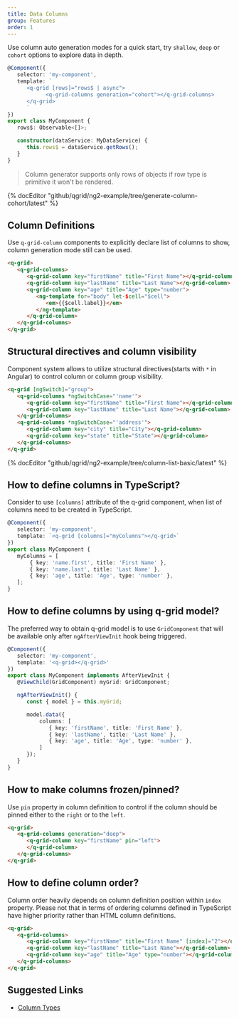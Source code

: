 ```yaml
---
title: Data Columns
group: Features
order: 1
---
```


Use column auto generation modes for a quick start, try `shallow`, `deep` or `cohort` options to explore data in depth.
    
```typescript
@Component({
   selector: 'my-component',
   template: `
      <q-grid [rows]="rows$ | async">
            <q-grid-columns generation="cohort"></q-grid-columns>
      </q-grid>
      `
})
export class MyComponent {
   rows$: Observable<[]>;

   constructor(dataService: MyDataService) {
      this.rows$ = dataService.getRows();
   }
}
```

> Column generator supports only rows of objects if row type is primitive it won't be rendered.

{% docEditor "github/qgrid/ng2-example/tree/generate-column-cohort/latest" %}

## Column Definitions

Use `q-grid-column` components to explicitly declare list of columns to show, column generation mode still can be used.
    
```html
<q-grid>
   <q-grid-columns>
      <q-grid-column key="firstName" title="First Name"></q-grid-column>
      <q-grid-column key="lastName" title="Last Name"></q-grid-column>
      <q-grid-column key="age" title="Age" type="number">
         <ng-template for="body" let-$cell="$cell">
            <em>{{$cell.label}}</em>
         </ng-template>
      </q-grid-column>
   </q-grid-columns>
</q-grid>
```

## Structural directives and column visibility

Component system allows to utilize structural directives(starts with `*` in Angular) to control column or column group visibility.

```html
<q-grid [ngSwitch]="group">
   <q-grid-columns *ngSwitchCase="'name'">
      <q-grid-column key="firstName" title="First Name"></q-grid-column>
      <q-grid-column key="lastName" title="Last Name"></q-grid-column>
   </q-grid-columns>
   <q-grid-columns *ngSwitchCase="'address'">
      <q-grid-column key="city" title="City"></q-grid-column>
      <q-grid-column key="state" title="State"></q-grid-column>
   </q-grid-columns>
</q-grid>
```

{% docEditor "github/qgrid/ng2-example/tree/column-list-basic/latest" %}

## How to define columns in TypeScript?

Consider to use `[columns]` attribute of the q-grid component, when list of columns need to be created in TypeScript.

```typescript
@Component({
   selector: 'my-component',
   template: `<q-grid [columns]="myColumns"></q-grid>`
})
export class MyComponent {
   myColumns = [
       { key: 'name.first', title: 'First Name' },
       { key: 'name.last', title: 'Last Name' },
       { key: 'age', title: 'Age', type: 'number' },
   ];
}
```

## How to define columns by using q-grid model?

The preferred way to obtain q-grid model is to use `GridComponent` that will be available only after `ngAfterViewInit` hook being triggered.

```typescript
@Component({
   selector: 'my-component',
   template: '<q-grid></q-grid>'
})
export class MyComponent implements AfterViewInit {
   @ViewChild(GridComponent) myGrid: GridComponent;   

   ngAfterViewInit() {
      const { model } = this.myGrid;

      model.data({
          columns: [
             { key: 'firstName', title: 'First Name' },
             { key: 'lastName', title: 'Last Name' },
             { key: 'age', title: 'Age', type: 'number' },
          ]
      });
   }
}
```

## How to make columns frozen/pinned?

Use `pin` property in column definition to control if the column should be pinned either to the `right` or to the `left`.

```html
<q-grid>
   <q-grid-columns generation="deep">
      <q-grid-column key="firstName" pin="left">
      </q-grid-column>
   </q-grid-columns>
</q-grid>
```

## How to define column order?

Column order heavily depends on column definition position within `index` property. Please not that in terms of ordering columns defined in TypeScript have higher priority rather than HTML column definitions. 

```html
<q-grid>
   <q-grid-columns>
      <q-grid-column key="firstName" title="First Name" [index]="2"></q-grid-column>
      <q-grid-column key="lastName" title="Last Name"></q-grid-column>
      <q-grid-column key="age" title="Age" type="number"></q-grid-column>
   </q-grid-columns>
</q-grid>
```

## Suggested Links

* [Column Types](/column-type/grid-column.html)